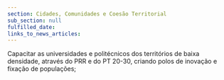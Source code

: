 ```yaml
---
section: Cidades, Comunidades e Coesão Territorial
sub_section: null
fulfilled_date:
links_to_news_articles:
---
```


Capacitar as universidades e politécnicos dos territórios de baixa densidade, através do PRR e do PT 20-30, criando polos de inovação e fixação de populações;